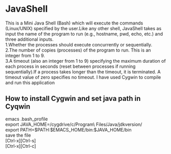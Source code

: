 # JavaShell
This is a Mini Java Shell (Bash) which will execute the commands (Linux/UNIX) specified by the user.Like any other shell, JavaShell takes as input the name of the program to run (e.g., hostname, pwd, echo, etc.) and three additional inputs.
<br>1.Whether the processes should execute concurrently or sequentially.</br>
2.The number of copies (processes) of the program to run. This is an integer from 1 to 9.</br>
3.A timeout (also an integer from 1 to 9) specifying the maximum duration of each process in seconds (reset between processes if running sequentially).If a process takes longer than the timeout, it is terminated. A timeout value of zero specifies no timeout.
I have used Cygwin to compile and run this application</br>
<h2>How to install Cygwin and set java path in Cyqwin</h2>
emacs .bash_profile
<br>export JAVA_HOME=/cygdrive/c/Program\ Files/Java/jdkversion/
<br>export PATH=$PATH:$EMACS_HOME/bin:$JAVA_HOME/bin
<br> save the file
<br>[Ctrl-x][Ctrl-s] 
<br>[Ctrl-x][Ctrl-c]
